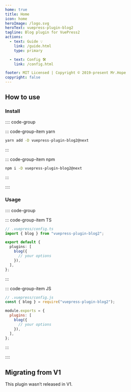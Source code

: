 ```yaml
---
home: true
title: Home
icon: home
heroImage: /logo.svg
heroText: vuepress-plugin-blog2
tagline: Blog plugin for VuePress2
actions:
  - text: Guide 💡
    link: /guide.html
    type: primary

  - text: Config 🛠
    link: /config.html

footer: MIT Licensed | Copyright © 2019-present Mr.Hope
copyright: false
---
```


## How to use

### Install

:::: code-group

::: code-group-item yarn

```bash
yarn add -D vuepress-plugin-blog2@next
```

:::

::: code-group-item npm

```bash
npm i -D vuepress-plugin-blog2@next
```

:::

::::

### Usage

:::: code-group

::: code-group-item TS

```ts
// .vuepress/config.ts
import { blog } from "vuepress-plugin-blog2";

export default {
  plugins: [
    blog({
      // your options
    }),
  ],
};
```

:::

::: code-group-item JS

```js
// .vuepress/config.js
const { blog } = require("vuepress-plugin-blog2");

module.exports = {
  plugins: [
    blog({
      // your options
    }),
  ],
};
```

:::

::::

## Migrating from V1

This plugin wasn’t released in V1.
